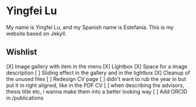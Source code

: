 # Yingfei Lu
My name is Yingfei Lu, and my Spanish name is Estefanía.
This is my website based on Jekyll.

## Wishlist
[X] Image gallery with item in the menu
    [X] Lightbox
    [X] Space for a image description
    [ ] Sliding effect in the gallery and in the lightbox
[X] Cleanup of the unused files
[ ] Redesign CV page
    [ ]  didn't want to rub the year in but put it in right aligned, like in the PDF CV
    [ ] when describing the advisors, thesis title etc, i wanna make them into a better looking way
[ ] Add ORCID in /publications
